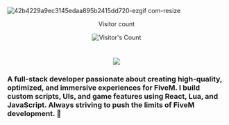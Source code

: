 ![42b4229a9ec3145edaa895b2415dd720-ezgif com-resize](https://github.com/user-attachments/assets/9389da2d-a031-487a-ae4f-32c766ceacf1)

<div align="center"> 
  <p>Visitor count</p>
  <img src="https://profile-counter.glitch.me/{USERNAME}/count.svg" alt="Visitor's Count" />
</div>

<h1 align="center">
    <img src="[https://readme-typing-svg.herokuapp.com/?font=Inter&size=48&center=true&vCenter=true&width=500&height=70&color=4493F8&duration=4000&lines=Hi+There!+👋;+I'm+Chijioke+Okorji!;](https://readme-typing-svg.herokuapp.com?font=Fira+Code&pause=1000&width=435&lines=Hello+There+%F0%9F%91%8B;I+am+Erythos)](https://git.io/typing-svg" />
</h1>

### A full-stack developer passionate about creating high-quality, optimized, and immersive experiences for FiveM. I build custom scripts, UIs, and game features using React, Lua, and JavaScript. Always striving to push the limits of FiveM development. 🚀
